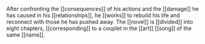 After confronting the [[consequences]] of his actions and the [[damage]] he has caused in his [[relationships]], he [[works]] to rebuild his life and reconnect with those he has pushed away. The [[novel]] is [[divided]] into eight chapters, [[corresponding]] to a couplet in the [[art]] [[song]] of the same [[name]].